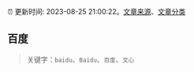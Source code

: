 :alarm_clock: 更新时间: 2023-08-25 21:00:22。[文章来源](/README.md)、[文章分类](/TAGS.md)

## 百度


> 关键字：`baidu`、`Baidu`、`百度`、`文心`



